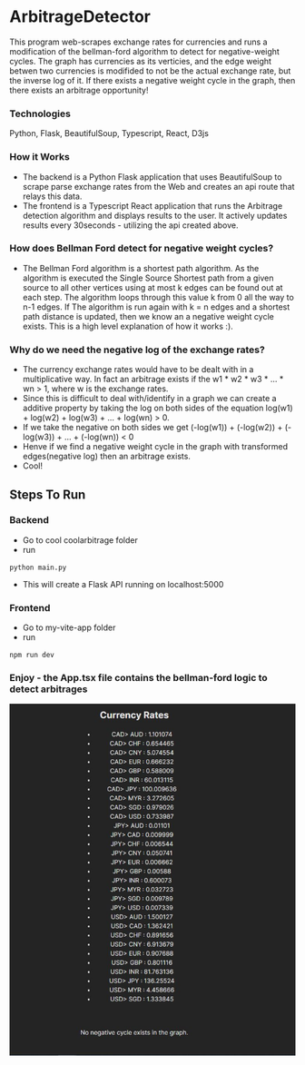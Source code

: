 # ArbitrageDetector
This program web-scrapes exchange rates for currencies and runs a modification of the bellman-ford algorithm to detect for negative-weight cycles. The graph has currencies as its verticies, and the edge weight betwen two currencies is modifided to not be the actual exchange rate, but the inverse log of it. If there exists a negative weight cycle in the graph, then there exists an arbitrage opportunity!

### Technologies
Python, Flask, BeautifulSoup, Typescript, React, D3js
### How it Works
- The backend is a Python Flask application that uses BeautifulSoup to scrape parse exchange rates from the Web and creates an api route that relays this data.
- The frontend is a Typescript React application that runs the Arbitrage detection algorithm and displays results to the user. It actively updates results every 30seconds - utilizing the api created above.

### How does Bellman Ford detect for negative weight cycles?
- The Bellman Ford algorithm is a shortest path algorithm. As the algorithm is executed the Single Source Shortest path from a given source to all other vertices using at most k edges can be found out at each step. The algorithm loops through this value k from 0 all the way to n-1 edges. If The algorithm is run again with k = n edges and a shortest path distance is updated, then we know an a negative weight cycle exists. This is a high level explanation of how it works :). 

### Why do we need the negative log of the exchange rates?
- The currency exchange rates would have to be dealt with in a multiplicative way. In fact an arbitrage exists if the w1 * w2 * w3 * … * wn > 1, where w is the exchange rates.
- Since this is difficult to deal with/identify in a graph we can create a additive property by taking the log on both sides of the equation log(w1) + log(w2) + log(w3) + … + log(wn) > 0.
- If we take the negative on both sides we get (-log(w1)) + (-log(w2)) + (-log(w3)) + … + (-log(wn)) < 0
- Henve if we find a negative weight cycle in the graph with transformed edges(negative log) then an arbitrage exists.
- Cool!


## Steps To Run

###  Backend

- Go to cool coolarbitrage folder
- run
```
python main.py
```
- This will create a Flask API running on localhost:5000

### Frontend
- Go to my-vite-app folder
- run
```
npm run dev
```

### Enjoy - the App.tsx file contains the bellman-ford logic to detect arbitrages


![demo](./demo.PNG)
